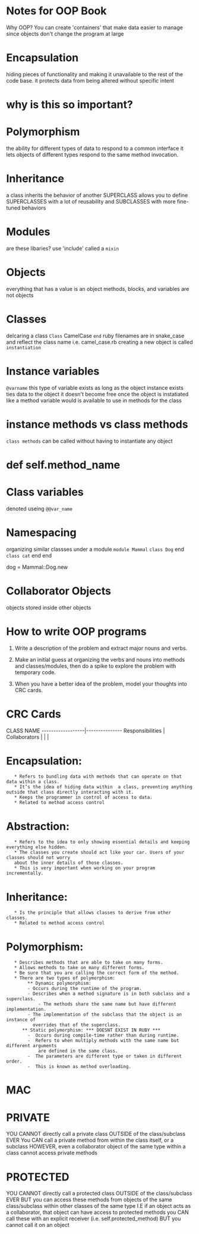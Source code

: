 # Notes for OOP Book

Why OOP? You can create 'containers' that make data easier to manage since objects don't change the program at large

# Encapsulation 

  hiding pieces of functionality and making it unavailable to the rest of the code base. 
  it protects data from being altered without specific intent
  # why is this so important? #

# Polymorphism
  
  the ability for different types of data to respond to a common interface
  it lets objects of different types respond to the same method invocation.

# Inheritance

  a class inherits the behavior of another SUPERCLASS
  allows you to define SUPERCLASSES with a lot of reusability and SUBCLASSES with more fine-tuned behaviors

# Modules

  are these libaries?
  use 'include'
  called a `mixin`

# Objects

  everything that has a value is an object
  methods, blocks, and variables are not objects

# Classes

  delcaring a class
    `Class` CamelCase
    `end`
  ruby filenames are in snake_case and reflect the class name
    i.e. camel_case.rb
  creating a new object is called `instantiation`

# Instance variables

  `@varname`
  this type of variable exists as long as the object instance exists
  ties data to the object
  it doesn't become free once the object is instatiated like a method variable would
  is available to use in methods for the class

# instance methods vs class methods

  `class methods` can be called without having to instantiate any object
  # def self.method_name #

# Class variables

  denoted useing `@@var_name`


# Namespacing

  organizing similar classses under a module
  `module Mammal`
    `class Dog`
    end
    `class cat`
    end
  end

  dog = Mammal::Dog.new

# Collaborator Objects

  objects stored inside other objects

# How to write OOP programs

  1) Write a description of the problem and extract major nouns and verbs.

  2) Make an initial guess at organizing the verbs and nouns into methods and classes/modules, then do a  spike to explore the problem with temporary code.

  3) When you have a better idea of the problem, model your thoughts into CRC cards.

# CRC Cards

  CLASS NAME
  ------------------|---------------
  Responsibilities  |  Collaborators
                    |
                    |
                    |

# Encapsulation:
       * Refers to bundling data with methods that can operate on that data within a class.
       * It’s the idea of hiding data within  a class, preventing anything outside that class directly interacting with it.
       * Keeps the programmer in control of access to data.
       * Related to method access control


# Abstraction:
       * Refers to the idea to only showing essential details and keeping everything else hidden.
       * The classes you create should act like your car. Users of your classes should not worry 
       about the inner details of those classes.
       * This is very important when working on your program incrementally.
       
# Inheritance:
       * Is the principle that allows classes to derive from other classes.
       * Related to method access control

# Polymorphism:
       * Describes methods that are able to take on many forms.
       * Allows methods to take on many different forms.
       * Be sure that you are calling the correct form of the method.
       * There are two types of polymorphism: 
        	** Dynamic polymorphism: 
            - Occurs during the runtime of the program.
            - Describes when a method signature is in both subclass and a superclass.
        		- The methods share the same name but have different implementation.
            - The implementation of the subclass that the object is an instance of 
              overrides that of the superclass.
          ** Static polymorphism: *** DOESNT EXIST IN RUBY ***
            -  Occurs during compile-time rather than during runtime.
            -  Refers to when multiply methods with the same name but different arguments
                are defined in the same class.
            -  The parameters are different type or taken in different order.
            -  This is known as method overloading.

# MAC

  # PRIVATE
  YOU CANNOT directly call a private class OUTSIDE of the class/subclass EVER
  You CAN call a private method from within the class itself, or a subclass
  HOWEVER, even a collaborator object of the same type within a class cannot access private methods

  # PROTECTED
  YOU CANNOT directly call a protected class OUTSIDE of the class/subclass EVER
  BUT you can access these methods from objects of the same class/subclass within other classes of the same type
  I.E if an object acts as a collaborator, that object can have access to protected methods
  you CAN call these with an explicit receiver (i.e. self.protected_method)
  BUT you cannot call it on an object
